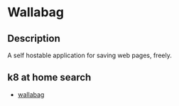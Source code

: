 # Wallabag

## Description

A self hostable application for saving web pages, freely.

## k8 at home search

- [wallabag](https://nanne.dev/k8s-at-home-search/#/wallabag)
